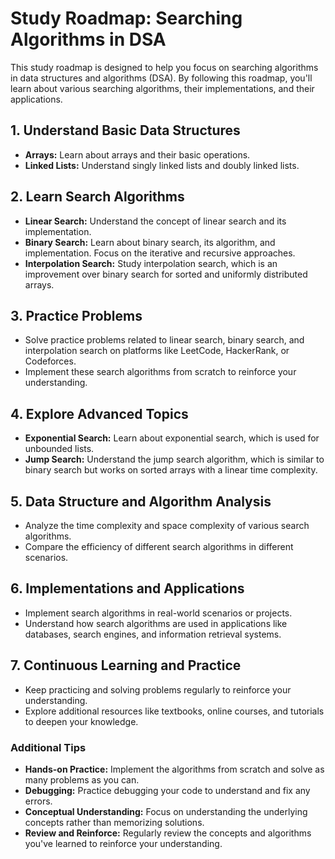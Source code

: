 # Study Roadmap: Searching Algorithms in DSA

This study roadmap is designed to help you focus on searching algorithms in data structures and algorithms (DSA). By following this roadmap, you'll learn about various searching algorithms, their implementations, and their applications.

## 1. Understand Basic Data Structures

- **Arrays:** Learn about arrays and their basic operations.
- **Linked Lists:** Understand singly linked lists and doubly linked lists.

## 2. Learn Search Algorithms

- **Linear Search:** Understand the concept of linear search and its implementation.
- **Binary Search:** Learn about binary search, its algorithm, and implementation. Focus on the iterative and recursive approaches.
- **Interpolation Search:** Study interpolation search, which is an improvement over binary search for sorted and uniformly distributed arrays.

## 3. Practice Problems

- Solve practice problems related to linear search, binary search, and interpolation search on platforms like LeetCode, HackerRank, or Codeforces.
- Implement these search algorithms from scratch to reinforce your understanding.

## 4. Explore Advanced Topics

- **Exponential Search:** Learn about exponential search, which is used for unbounded lists.
- **Jump Search:** Understand the jump search algorithm, which is similar to binary search but works on sorted arrays with a linear time complexity.

## 5. Data Structure and Algorithm Analysis

- Analyze the time complexity and space complexity of various search algorithms.
- Compare the efficiency of different search algorithms in different scenarios.

## 6. Implementations and Applications

- Implement search algorithms in real-world scenarios or projects.
- Understand how search algorithms are used in applications like databases, search engines, and information retrieval systems.

## 7. Continuous Learning and Practice

- Keep practicing and solving problems regularly to reinforce your understanding.
- Explore additional resources like textbooks, online courses, and tutorials to deepen your knowledge.

### Additional Tips

- **Hands-on Practice:** Implement the algorithms from scratch and solve as many problems as you can.
- **Debugging:** Practice debugging your code to understand and fix any errors.
- **Conceptual Understanding:** Focus on understanding the underlying concepts rather than memorizing solutions.
- **Review and Reinforce:** Regularly review the concepts and algorithms you've learned to reinforce your understanding.
